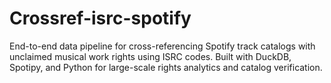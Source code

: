 # Crossref-isrc-spotify
End-to-end data pipeline for cross-referencing Spotify track catalogs with unclaimed musical work rights using ISRC codes. Built with DuckDB, Spotipy, and Python for large-scale rights analytics and catalog verification.
